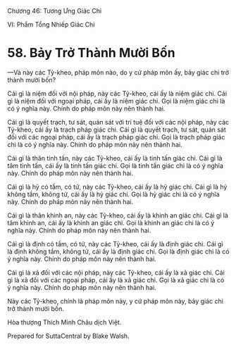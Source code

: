  

Chương 46: Tương Ưng Giác Chi

VI: Phẩm Tổng Nhiếp Giác Chi

# 58\. Bảy Trở Thành Mười Bốn

—Và này các Tỷ-kheo, pháp môn nào, do y cứ pháp môn ấy, bảy giác chi trở thành mười bốn?

Cái gì là niệm đối với nội pháp, này các Tỷ-kheo, cái ấy là niệm giác chi. Cái gì là niệm đối với ngoại pháp, cái ấy là niệm giác chi. Gọi là niệm giác chi là có ý nghĩa này. Chính do pháp môn này nên thành hai.

Cái gì là quyết trạch, tư sát, quán sát với trí tuệ đối với các nội pháp, này các Tỷ-kheo, cái ấy là trạch pháp giác chi. Cái gì là quyết trạch, tư sát, quán sát đối với các ngoại pháp, cái ấy là trạch pháp giác chi. Gọi là trạch pháp giác chi là có ý nghĩa này. Chính do pháp môn này nên thành hai.

Cái gì là thân tinh tấn, này các Tỷ-kheo, cái ấy là tinh tấn giác chi. Cái gì là tâm tinh tấn, cái ấy là tinh tấn giác chi. Gọi là tinh tấn giác chi là có ý nghĩa này. Chính do pháp môn này nên thành hai.

Cái gì là hỷ có tầm, có tứ, này các Tỷ-kheo, cái ấy là hỷ giác chi. Cái gì là hỷ không tầm, không tứ, cái ấy là hỷ giác chi. Gọi là hỷ giác chi là có ý nghĩa này. Chính do pháp môn này nên thành hai.

Cái gì là thân khinh an, này các Tỷ-kheo, cái ấy là khinh an giác chi. Cái gì là tâm khinh an, cái ấy là khinh an giác chi. Gọi là khinh an giác chi là có ý nghĩa này. Chính do pháp môn này nên thành hai.

Cái gì là định có tầm, có tứ, này các Tỷ-kheo, cái ấy là định giác chi. Cái gì là định không tầm, không tứ, cái ấy là định giác chi. Gọi là định giác chi là có ý nghĩa này. Chính do pháp môn này nên thành hai.

Cái gì là xả đối với các nội pháp, này các Tỷ-kheo, cái ấy là xả giác chi. Cái gì là xả đối với các ngoại pháp, cái ấy là xả giác chi. Gọi là xả giác chi là có ý nghĩa này. Chính do pháp môn này nên thành hai.

Này các Tỷ-kheo, chính là pháp môn này, y cứ pháp môn này, bảy giác chi trở thành mười bốn.

Hòa thượng Thích Minh Châu dịch Việt.

Prepared for SuttaCentral by Blake Walsh.